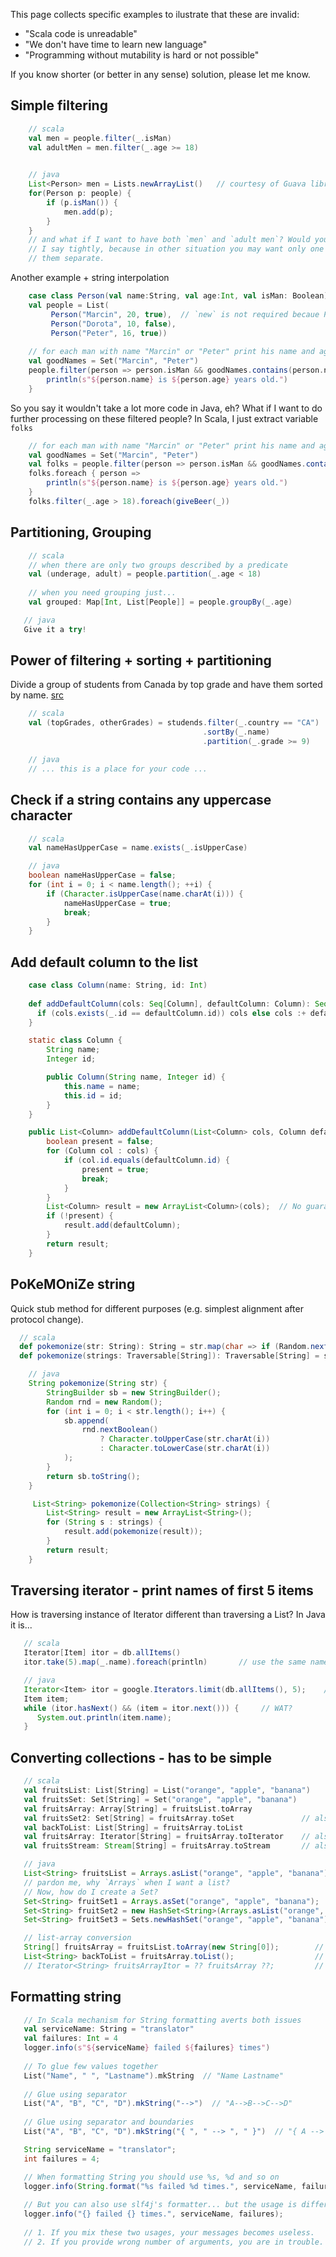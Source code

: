 This page collects specific examples to ilustrate that these are invalid:
* "Scala code is unreadable"
* "We don't have time to learn new language"
* "Programming without mutability is hard or not possible"

If you know shorter (or better in any sense) solution, please let me know.

Simple filtering
----------------
```scala
    // scala
    val men = people.filter(_.isMan)
    val adultMen = men.filter(_.age >= 18)
    
```
```java
    // java
    List<Person> men = Lists.newArrayList()   // courtesy of Guava library
    for(Person p: people) {
        if (p.isMan()) {
            men.add(p);
        }
    }
    // and what if I want to have both `men` and `adult men`? Would you write another loop or (tightly) cuple them?
    // I say tightly, because in other situation you may want only one of them, so I guess it is better to keep
    // them separate.
```

Another example + string interpolation
```scala
    case class Person(val name:String, val age:Int, val isMan: Boolean)
    val people = List(
         Person("Marcin", 20, true),  // `new` is not required becaue Person is a `case class`, not just a `class` 
         Person("Dorota", 10, false), 
         Person("Peter", 16, true))
    
    // for each man with name "Marcin" or "Peter" print his name and age
    val goodNames = Set("Marcin", "Peter")
    people.filter(person => person.isMan && goodNames.contains(person.name)).foreach{ person =>
        println(s"${person.name} is ${person.age} years old.") 
    }
```
So you say it wouldn't take a lot more code in Java, eh? What if I want to do further processing on these filtered people? In Scala, I just extract variable `folks`
```scala
    // for each man with name "Marcin" or "Peter" print his name and age
    val goodNames = Set("Marcin", "Peter")
    val folks = people.filter(person => person.isMan && goodNames.contains(person.name))
    folks.foreach { person =>
        println(s"${person.name} is ${person.age} years old.") 
    }
    folks.filter(_.age > 18).foreach(giveBeer(_))
```

Partitioning, Grouping
----------------------
```scala
    // scala
    // when there are only two groups described by a predicate
    val (underage, adult) = people.partition(_.age < 18)
    
    // when you need grouping just...
    val grouped: Map[Int, List[People]] = people.groupBy(_.age)
```
```java
   // java
   Give it a try!
```

Power of filtering + sorting + partitioning
--------------------------------------------
Divide a group of students from Canada by top grade and have them sorted by name. [src](http://parleys.com/play/5148922b0364bc17fc56c890/chapter35/about)
```scala
    // scala
    val (topGrades, otherGrades) = studends.filter(_.country == "CA")
                                           .sortBy(_.name)
                                           .partition(_.grade >= 9)
```

```java
    // java
    // ... this is a place for your code ...
```

Check if a string contains any uppercase character
---------------------------------------------------
```scala
    // scala
    val nameHasUpperCase = name.exists(_.isUpperCase) 
```

```java
    // java
    boolean nameHasUpperCase = false;
    for (int i = 0; i < name.length(); ++i) { 
        if (Character.isUpperCase(name.charAt(i))) { 
            nameHasUpperCase = true; 
            break; 
        }    
    }
```

Add default column to the list
------------------------------
```scala
    case class Column(name: String, id: Int)
    
    def addDefaultColumn(cols: Seq[Column], defaultColumn: Column): Seq[Column] = {
      if (cols.exists(_.id == defaultColumn.id)) cols else cols :+ defaultColumn
    }
```
```java
    static class Column {
        String name;
        Integer id;

        public Column(String name, Integer id) {
            this.name = name;
            this.id = id;
        }
    }

    public List<Column> addDefaultColumn(List<Column> cols, Column defaultColumn) {
        boolean present = false;
        for (Column col : cols) {
            if (col.id.equals(defaultColumn.id) {
                present = true;
                break;
            }
        }
        List<Column> result = new ArrayList<Column>(cols);  // No guarantee that `cols` is mutable.
        if (!present) {
            result.add(defaultColumn);
        }
        return result;
    }
```

PoKeMOniZe string
-----------------
Quick stub method for different purposes (e.g. simplest alignment after protocol change).
```scala
  // scala
  def pokemonize(str: String): String = str.map(char => if (Random.nextBoolean()) char.toUpper else char.toLower)
  def pokemonize(strings: Traversable[String]): Traversable[String] = strings.map(pokemonize)
```
```java
    // java
    String pokemonize(String str) {
        StringBuilder sb = new StringBuilder();
        Random rnd = new Random();
        for (int i = 0; i < str.length(); i++) {
            sb.append(
                rnd.nextBoolean()
                    ? Character.toUpperCase(str.charAt(i))
                    : Character.toLowerCase(str.charAt(i))
            );
        }
        return sb.toString();
    }

     List<String> pokemonize(Collection<String> strings) {
        List<String> result = new ArrayList<String>();
        for (String s : strings) {
            result.add(pokemonize(result));
        }
        return result;
    }
```

Traversing iterator - print names of first 5 items
------------------------------------------
How is traversing instance of Iterator different than traversing a List? In Java it is...
```scala
   // scala
   Iterator[Item] itor = db.allItems()
   itor.take(5).map(_.name).foreach(println)       // use the same name of methods as for List or Vector
```
```java
   // java
   Iterator<Item> itor = google.Iterators.limit(db.allItems(), 5);    // pain in the neck without Guava though
   Item item;
   while (itor.hasNext() && (item = itor.next())) {     // WAT?
      System.out.println(item.name);
   }

```

Converting collections - has to be simple
-----------------------------------------
```scala
   // scala
   val fruitsList: List[String] = List("orange", "apple", "banana")
   val fruitsSet: Set[String] = Set("orange", "apple", "banana")
   val fruitsArray: Array[String] = fruitsList.toArray
   val fruitsSet2: Set[String] = fruitsArray.toSet               // also fruitsList.toSet
   val backToList: List[String] = fruitsArray.toList
   val fruitsArray: Iterator[String] = fruitsArray.toIterator    // also fruitsList.iterator
   val fruitsStream: Stream[String] = fruitsArray.toStream       // also fruitsList.toStream
```
```java
   // java
   List<String> fruitsList = Arrays.asList("orange", "apple", "banana"); 
   // pardon me, why `Arrays` when I want a list? 
   // Now, how do I create a Set?
   Set<String> fruitSet1 = Arrays.asSet("orange", "apple", "banana");     // ERROR, no such method `asSet`. Eh.
   Set<String> fruitSet2 = new HashSet<String>(Arrays.asList("orange", "apple", "banana"));  // Ok, here we go!
   Set<String> fruitSet3 = Sets.newHashSet("orange", "apple", "banana");  // courtesy of Guava... but still a lot of typing

   // list-array conversion
   String[] fruitsArray = fruitsList.toArray(new String[0]);        // so you say "new String[0]" is easy/intuitive?
   List<String> backToList = fruitsArray.toList();                  // trick not required here, arrays are not generic
   // Iterator<String> fruitsArrayItor = ?? fruitsArray ??;         // how do I create iterator from array?
```

Formatting string
-----------------
```scala
   // In Scala mechanism for String formatting averts both issues
   val serviceName: String = "translator"
   val failures: Int = 4
   logger.info(s"${serviceName} failed ${failures} times")
   
   // To glue few values together
   List("Name", " ", "Lastname").mkString  // "Name Lastname"
   
   // Glue using separator
   List("A", "B", "C", "D").mkString("-->")  // "A-->B-->C-->D"
   
   // Glue using separator and boundaries
   List("A", "B", "C", "D").mkString("{ ", " --> ", " }")  // "{ A --> B --> C --> D }"
```
```java
   String serviceName = "translator";
   int failures = 4;

   // When formatting String you should use %s, %d and so on
   logger.info(String.format("%s failed %d times.", serviceName, failures));
   
   // But you can also use slf4j's formatter... but the usage is different
   logger.info("{} failed {} times.", serviceName, failures);
   
   // 1. If you mix these two usages, your messages becomes useless.
   // 2. If you provide wrong number of arguments, you are in trouble.
```
